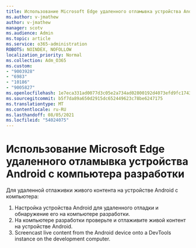 ```yaml
---
title: Использование Microsoft Edge удаленного отламывка устройства Android с компьютера разработки
ms.author: v-jmathew
author: v-jmathew
manager: scotv
ms.audience: Admin
ms.topic: article
ms.service: o365-administration
ROBOTS: NOINDEX, NOFOLLOW
localization_priority: Normal
ms.collection: Adm_O365
ms.custom:
- "9003928"
- "6983"
- "10186"
- "9005827"
ms.openlocfilehash: 1e7eca331ad0077d3c05e2a734ad02800192d4073efd9fc17431e11b7e691883
ms.sourcegitcommit: b5f7da89a650d2915dc652449623c78be6247175
ms.translationtype: MT
ms.contentlocale: ru-RU
ms.lasthandoff: 08/05/2021
ms.locfileid: "54024075"
---
```

# <a name="use-microsoft-edge-to-remotely-debug-an-android-device-from-a-development-computer"></a>Использование Microsoft Edge удаленного отламывка устройства Android с компьютера разработки

Для удаленной отлаживки живого контента на устройстве Android с компьютера:

1. Настройка устройства Android для удаленного отладки и обнаружение его на компьютере разработки.
2. На компьютере разработки проверьте и отлаживите живой контент на устройстве Android.
3. Screencast live content from the Android device onto a DevTools instance on the development computer.

